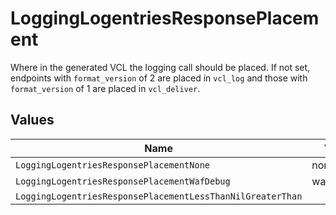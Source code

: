 # LoggingLogentriesResponsePlacement

Where in the generated VCL the logging call should be placed. If not set, endpoints with `format_version` of 2 are placed in `vcl_log` and those with `format_version` of 1 are placed in `vcl_deliver`.



## Values

| Name                                                       | Value                                                      |
| ---------------------------------------------------------- | ---------------------------------------------------------- |
| `LoggingLogentriesResponsePlacementNone`                   | none                                                       |
| `LoggingLogentriesResponsePlacementWafDebug`               | waf_debug                                                  |
| `LoggingLogentriesResponsePlacementLessThanNilGreaterThan` | <nil>                                                      |